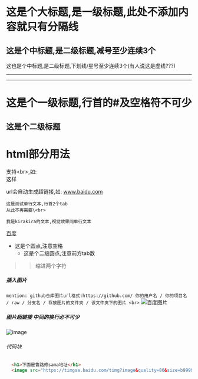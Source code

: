  
这是个大标题,是一级标题,此处不添加内容就只有分隔线
=
  
这是个中标题,是二级标题,减号至少连续3个
---

这也是个中标题,是二级标题,下划线/星号至少连续3个(有人说这是虚线???)
___

***
  
# 这是个一级标题,行首的#及空格符不可少 
  
## 这是个二级标题 

html部分用法
=

支持\<br>,如: <br> 这样

url会自动生成超链接,如: www.baidu.com

    这是测试单行文本,行首2个tab
    从此不再需要\<br>

`我是kirakira的文本,视觉效果同单行文本`

 [百度](http://www.baidu.com "超链接文字用法")

* 这是个圆点,注意空格
  * 这是个二级圆点,注意前方tab数
  
>> 缩进两个字符

##### 插入图片
`mention: github仓库图片url格式:https://github.com/ 你的用户名 / 你的项目名 / raw / 分支名 / 存放图片的文件夹 / 该文件夹下的图片 <br>`
![百度图片](http://img-arch.pconline.com.cn/images/upload/upc/tx/wallpaper/1301/18/c2/17511503_1358489314557.jpg)<br>

##### 图片超链接 中间的换行必不可少
![image][image.baidu.com]

[image.baidu.com]: http://img-arch.pconline.com.cn/images/upload/upc/tx/wallpaper/1301/18/c2/17511503_1358489314557.jpg "失落王冠"

###### 代码块 
``` html
  <h1>下面是鲁路修sama地址</h1>
  <image src="https://timgsa.baidu.com/timg?image&quality=80&size=b9999_10000&sec=1546851686601&di=c8d9e9a58c2795f778215e0b5f483f09&imgtype=0&src=http%3A%2F%2Fimg3.duitang.com%2Fuploads%2Fblog%2F201401%2F12%2F20140112233147_Kj5xx.thumb.700_0.jpeg">
```

